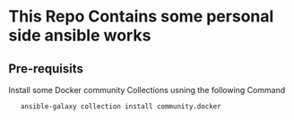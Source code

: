 # This Repo Contains some personal side ansible works

## Pre-requisits
 Install some Docker community Collections usning the following Command
 
```
   ansible-galaxy collection install community.docker

```